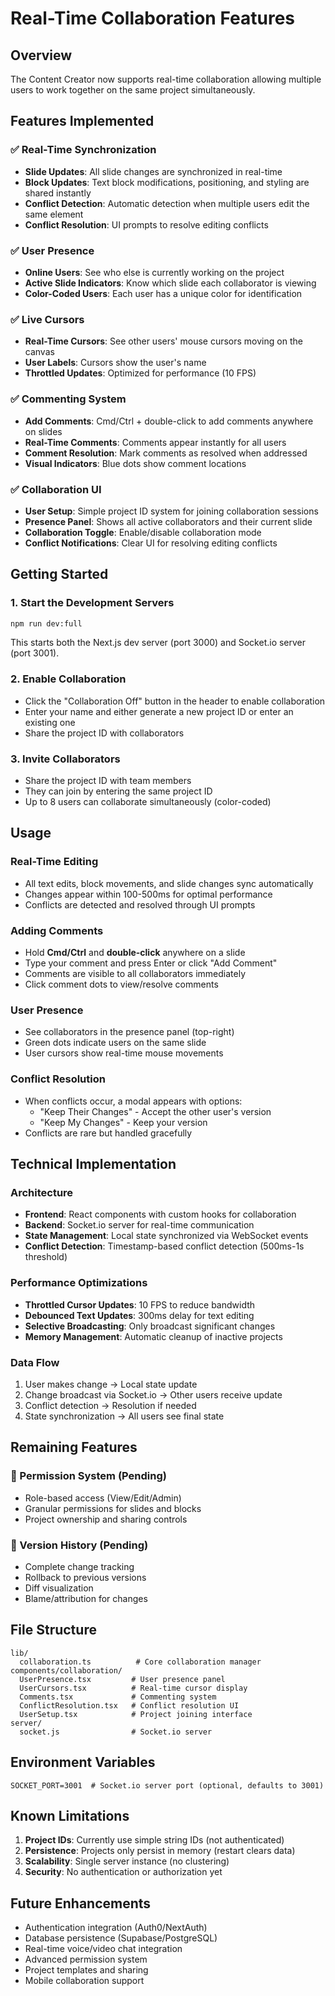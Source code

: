# Real-Time Collaboration Features

## Overview

The Content Creator now supports real-time collaboration allowing multiple users to work together on the same project simultaneously.

## Features Implemented

### ✅ Real-Time Synchronization
- **Slide Updates**: All slide changes are synchronized in real-time
- **Block Updates**: Text block modifications, positioning, and styling are shared instantly
- **Conflict Detection**: Automatic detection when multiple users edit the same element
- **Conflict Resolution**: UI prompts to resolve editing conflicts

### ✅ User Presence
- **Online Users**: See who else is currently working on the project
- **Active Slide Indicators**: Know which slide each collaborator is viewing
- **Color-Coded Users**: Each user has a unique color for identification

### ✅ Live Cursors
- **Real-Time Cursors**: See other users' mouse cursors moving on the canvas
- **User Labels**: Cursors show the user's name
- **Throttled Updates**: Optimized for performance (10 FPS)

### ✅ Commenting System
- **Add Comments**: Cmd/Ctrl + double-click to add comments anywhere on slides
- **Real-Time Comments**: Comments appear instantly for all users
- **Comment Resolution**: Mark comments as resolved when addressed
- **Visual Indicators**: Blue dots show comment locations

### ✅ Collaboration UI
- **User Setup**: Simple project ID system for joining collaboration sessions
- **Presence Panel**: Shows all active collaborators and their current slide
- **Collaboration Toggle**: Enable/disable collaboration mode
- **Conflict Notifications**: Clear UI for resolving editing conflicts

## Getting Started

### 1. Start the Development Servers
```bash
npm run dev:full
```
This starts both the Next.js dev server (port 3000) and Socket.io server (port 3001).

### 2. Enable Collaboration
- Click the "Collaboration Off" button in the header to enable collaboration
- Enter your name and either generate a new project ID or enter an existing one
- Share the project ID with collaborators

### 3. Invite Collaborators
- Share the project ID with team members
- They can join by entering the same project ID
- Up to 8 users can collaborate simultaneously (color-coded)

## Usage

### Real-Time Editing
- All text edits, block movements, and slide changes sync automatically
- Changes appear within 100-500ms for optimal performance
- Conflicts are detected and resolved through UI prompts

### Adding Comments
- Hold **Cmd/Ctrl** and **double-click** anywhere on a slide
- Type your comment and press Enter or click "Add Comment"
- Comments are visible to all collaborators immediately
- Click comment dots to view/resolve comments

### User Presence
- See collaborators in the presence panel (top-right)
- Green dots indicate users on the same slide
- User cursors show real-time mouse movements

### Conflict Resolution
- When conflicts occur, a modal appears with options:
  - "Keep Their Changes" - Accept the other user's version
  - "Keep My Changes" - Keep your version
- Conflicts are rare but handled gracefully

## Technical Implementation

### Architecture
- **Frontend**: React components with custom hooks for collaboration
- **Backend**: Socket.io server for real-time communication
- **State Management**: Local state synchronized via WebSocket events
- **Conflict Detection**: Timestamp-based conflict detection (500ms-1s threshold)

### Performance Optimizations
- **Throttled Cursor Updates**: 10 FPS to reduce bandwidth
- **Debounced Text Updates**: 300ms delay for text editing
- **Selective Broadcasting**: Only broadcast significant changes
- **Memory Management**: Automatic cleanup of inactive projects

### Data Flow
1. User makes change → Local state update
2. Change broadcast via Socket.io → Other users receive update
3. Conflict detection → Resolution if needed
4. State synchronization → All users see final state

## Remaining Features

### 🔄 Permission System (Pending)
- Role-based access (View/Edit/Admin)
- Granular permissions for slides and blocks
- Project ownership and sharing controls

### 🔄 Version History (Pending)
- Complete change tracking
- Rollback to previous versions
- Diff visualization
- Blame/attribution for changes

## File Structure

```
lib/
  collaboration.ts          # Core collaboration manager
components/collaboration/
  UserPresence.tsx         # User presence panel
  UserCursors.tsx          # Real-time cursor display
  Comments.tsx             # Commenting system
  ConflictResolution.tsx   # Conflict resolution UI
  UserSetup.tsx            # Project joining interface
server/
  socket.js                # Socket.io server
```

## Environment Variables

```env
SOCKET_PORT=3001  # Socket.io server port (optional, defaults to 3001)
```

## Known Limitations

1. **Project IDs**: Currently use simple string IDs (not authenticated)
2. **Persistence**: Projects only persist in memory (restart clears data)
3. **Scalability**: Single server instance (no clustering)
4. **Security**: No authentication or authorization yet

## Future Enhancements

- Authentication integration (Auth0/NextAuth)
- Database persistence (Supabase/PostgreSQL)
- Real-time voice/video chat integration
- Advanced permission system
- Project templates and sharing
- Mobile collaboration support
